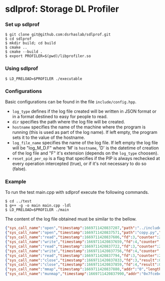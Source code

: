 
# sdlprof: Storage DL Profiler
### Set up sdlprof
```shell
$ git clone git@github.com:dsrhaslab/sdlprof.git
$ cd sdlprof
$ mkdir build; cd build
$ cmake ..
$ cmake --build .
$ export PROFILER=$(pwd)/libprofiler.so
```

### Using sdlprof
```shell
$ LD_PRELOAD=$PROFILER ./executable
```

### Configurations
Basic configurations can be found in the file `include/config.hpp`.

- `log_type` defines if the log file created will be written in JSON format or in a format destined to easy for people to read.
- `dir` specifies the path where the log file will be created.
- `hostname` specifies the name of the machine where the program is running (this is used as part of the log name). If left empty, the program sets it to the value of the hostname.
- `log_file_name` specifies the name of the log file. If left empty the log file will be "log_M_D.F" where 'M' is `hostname`, 'D' is the datetime of creation of the log file and "F" it's extension (depends on the `log_type` choosen).
- `reset_pid_per_op` is a flag that specifies if the PIP is always rechecked at every operation intercepted (true), or if it's not necessary to do so (false).

### Example 
To run the test main.cpp with sdlprof execute the following commands.
``` shell
$ cd ../test
$ g++ -g -o main main.cpp -ldl
$ LD_PRELOAD=$PROFILER ./main
```

The content of the log file obtained must be similar to the bellow.
```json
{"sys_call_name":"open","timestamp":1669711420837207,"path":"../include/config.hpp","result":3,"pid":332680}
{"sys_call_name":"open","timestamp":1669711420837571,"path":"copy.py","result":4,"pid":332680}
{"sys_call_name":"read","timestamp":1669711420837606,"fd":3,"counter":256,"result":256,"pid":332680}
{"sys_call_name":"write","timestamp":1669711420837659,"fd":4,"counter":256,"result":256,"pid":332680}
{"sys_call_name":"read","timestamp":1669711420837722,"fd":3,"counter":256,"result":13,"pid":332680}
{"sys_call_name":"write","timestamp":1669711420837756,"fd":4,"counter":13,"result":13,"pid":332680}
{"sys_call_name":"read","timestamp":1669711420837794,"fd":3,"counter":256,"result":0,"pid":332680}
{"sys_call_name":"close","timestamp":1669711420837833,"fd":3,"result":0,"pid":332680}
{"sys_call_name":"close","timestamp":1669711420837859,"fd":4,"result":0,"pid":332680}
{"sys_call_name":"mmap","timestamp":1669711420837880,"addr":"0","length":20,"prot":3,"flags":34,"fd":0,"offset":0,"pid":332680}
{"sys_call_name":"munmap","timestamp":1669711420837990,"addr":"0x7fcebe62e000","length":40,"result":0,"pid":332680}
```
